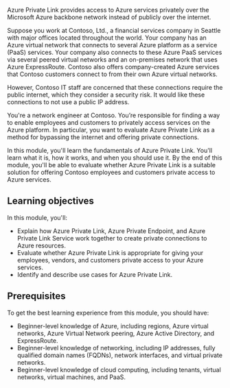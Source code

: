 Azure Private Link provides access to Azure services privately over the Microsoft Azure backbone network instead of publicly over the internet.

Suppose you work at Contoso, Ltd., a financial services company in Seattle with major offices located throughout the world. Your company has an Azure virtual network that connects to several Azure platform as a service (PaaS) services. Your company also connects to these Azure PaaS services via several peered virtual networks and an on-premises network that uses Azure ExpressRoute. Contoso also offers company-created Azure services that Contoso customers connect to from their own Azure virtual networks.

However, Contoso IT staff are concerned that these connections require the public internet, which they consider a security risk. It would like these connections to not use a public IP address.

You're a network engineer at Contoso. You’re responsible for finding a way to enable employees and customers to privately access services on the Azure platform. In particular, you want to evaluate Azure Private Link as a method for bypassing the internet and offering private connections.

In this module, you'll learn the fundamentals of Azure Private Link. You'll learn what it is, how it works, and when you should use it. By the end of this module, you'll be able to evaluate whether Azure Private Link is a suitable solution for offering Contoso employees and customers private access to Azure services.

## Learning objectives

In this module, you'll:

- Explain how Azure Private Link, Azure Private Endpoint, and Azure Private Link Service work together to create private connections to Azure resources.
- Evaluate whether Azure Private Link is appropriate for giving your employees, vendors, and customers private access to your Azure services.
- Identify and describe use cases for Azure Private Link.

## Prerequisites

To get the best learning experience from this module, you should have:

- Beginner-level knowledge of Azure, including regions, Azure virtual networks, Azure Virtual Network peering, Azure Active Directory, and ExpressRoute.
- Beginner-level knowledge of networking, including IP addresses, fully qualified domain names (FQDNs), network interfaces, and virtual private networks.
- Beginner-level knowledge of cloud computing, including tenants, virtual networks, virtual machines, and PaaS.
